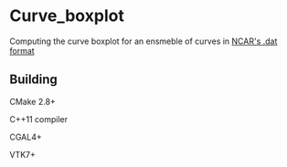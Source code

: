 # Curve_boxplot

Computing the curve boxplot for an ensmeble of curves in [NCAR's .dat format](http://hurricanes.ral.ucar.edu/repository/)

## Building
CMake 2.8+

C++11 compiler

CGAL4+

VTK7+
